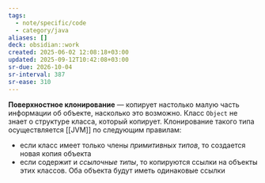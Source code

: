 ```yaml
---
tags:
  - note/specific/code
  - category/java
aliases: []
deck: obsidian::work
created: 2025-06-02 12:08:18+03:00
updated: 2025-09-12T10:42:08+03:00
sr-due: 2026-10-04
sr-interval: 387
sr-ease: 310
---
```


**Поверхностное клонирование**
—
копирует настолько малую часть информации об объекте, насколько это возможно. Класс `Object` не знает о структуре класса, который копирует.
Клонирование такого типа осуществляется [[JVM]] по следующим правилам:
- если класс имеет только члены *примитивных типов*, то создается новая копия объекта
- если содержит и *ссылочные типы*, то копируются ссылки на объекты этих классов. Оба объекта будут иметь одинаковые ссылки
